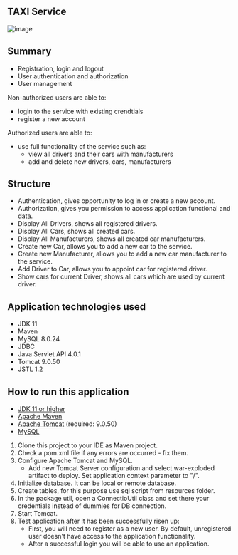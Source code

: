 ## **TAXI Service**

![image](https://user-images.githubusercontent.com/25283344/196003627-1c46ec3e-134f-4f6e-826d-ac74c30af2f8.png)

## **Summary**

- Registration, login and logout
- User authentication and authorization
- User management

Non-authorized users are able to:

- login to the service with existing crendtials
- register a new account

Authorized users are able to:

- use full functionality of the service such as: 
  - view all drivers and their cars with manufacturers
  - add and delete new drivers, cars, manufacturers

## **Structure**

- Authentication, gives opportunity to log in or create a new account.
- Authorization, gives you permission to access application functional and data.
- Display All Drivers, shows all registered drivers.
- Display All Cars, shows all created cars.
- Display All Manufacturers, shows all created car manufacturers.
- Create new Car, allows you to add a new car to the service.
- Create new Manufacturer, allows you to add a new car manufacturer to the service.
- Add Driver to Car, allows you to appoint car for registered driver.
- Show cars for current Driver, shows all cars which are used by current driver.

## **Application technologies used**

- JDK 11
- Maven
- MySQL 8.0.24
- JDBC
- Java Servlet API 4.0.1
- Tomcat 9.0.50
- JSTL 1.2

## **How to run this application**

- [JDK 11 or higher](https://www.oracle.com/java/technologies/javase-jdk11-downloads.html)
- [Apache Maven](https://maven.apache.org/download.cgi)
- [Apache Tomcat](https://tomcat.apache.org/download-90.cgi) (required: 9.0.50)
- [MySQL](https://dev.mysql.com/downloads/installer)

1. Clone this project to your IDE as Maven project.
2. Check a pom.xml file if any errors are occurred - fix them.
3. Configure Apache Tomcat and MySQL.
   - Add new Tomcat Server configuration and select war-exploded artifact to deploy. Set application context parameter to "/".
4. Initialize database. It can be local or remote database.
5. Create tables, for this purpose use sql script from resources folder.
6. In the package util, open a ConnectioUtil class and set there your credentials instead of dummies for DB connection.
7. Start Tomcat.
8. Test application after it has been successfully risen up:
    - First, you will need to register as a new user. By default, unregistered user doesn't have access to the application functionality.
    - After a successful login you will be able to use an application.

